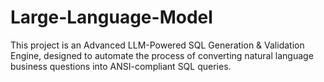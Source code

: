 # Large-Language-Model
This project is an Advanced LLM-Powered SQL Generation &amp; Validation Engine, designed to automate the process of converting natural language business questions into ANSI-compliant SQL queries. 
